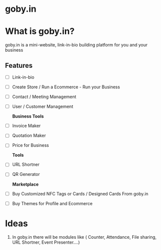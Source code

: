 # goby.in

# What is goby.in?

goby.in is a mini-website, link-in-bio building platform for you and your business

<!-- ROADMAP -->
## Features

- [ ] Link-in-bio
- [ ] Create Store / Run a Ecommerce - Run your Business
- [ ] Contact / Meeting Management
- [ ] User / Customer Management

   <p><b>Business Tools</b></p>

- [ ] Invoice Maker
- [ ] Quotation Maker
- [ ] Price for Business
   <p><b>Tools</b></p>

- [ ] URL Shortner
- [ ] QR Generator
   <p><b>Marketplace</b></p>
   
- [ ] Buy Customized NFC Tags or Cards / Designed Cards From goby.in
- [ ] Buy Themes for Profile and Ecommerce

 



# Ideas

 1. In goby.in there will be modules like ( Counter, Attendance, File sharing, URL Shortner, Event Presenter....)
